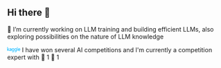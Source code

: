 ## Hi there 👋

🌱 I’m currently working on LLM training and building efficient LLMs, also exploring possibilities on the nature of LLM knowledge

<a href="https://www.kaggle.com/janderchu" style="text-decoration: none;">
  <img src="./imgs/kaggle-logo.svg" width="30"/>
</a> I have won several AI competitions and I'm currently a competition expert with 🏅 1 🥈 1

<!--
**chuhac/chuhac** is a ✨ _special_ ✨ repository because its `README.md` (this file) appears on your GitHub profile.

Here are some ideas to get you started:

- 🔭 I’m currently working on ...
- 🌱 I’m currently learning ...
- 👯 I’m looking to collaborate on ...
- 🤔 I’m looking for help with ...
- 💬 Ask me about ...
- 📫 How to reach me: ...
- 😄 Pronouns: ...
- ⚡ Fun fact: ...
-->
